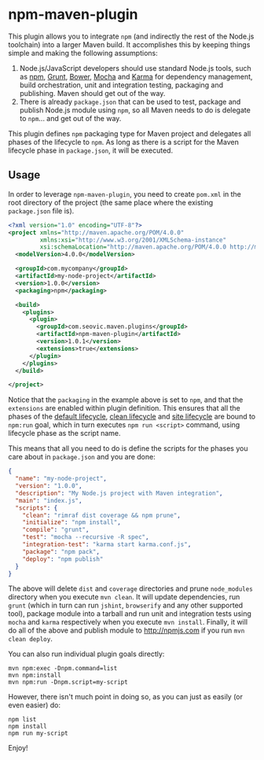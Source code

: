 # npm-maven-plugin

This plugin allows you to integrate `npm` (and indirectly the rest of the Node.js
toolchain) into a larger Maven build. It accomplishes this by keeping things 
simple and making the following assumptions:

1. Node.js/JavaScript developers should use standard Node.js tools, such as 
   [npm](https://www.npmjs.com), [Grunt](http://gruntjs.com), [Bower](http://bower.io),
   [Mocha](http://mochajs.org) and [Karma](http://karma-runner.github.io/0.13/index.html)
   for dependency management, build orchestration, unit and integration testing, packaging
   and publishing. Maven should get out of the way.      
1. There is already `package.json` that can be used to test, package and publish 
   Node.js module using `npm`, so all Maven needs to do is delegate to `npm`... 
   and get out of the way.

This plugin defines `npm` packaging type for Maven project and delegates all phases
of the lifecycle to `npm`. As long as there is a script for the Maven lifecycle
phase in `package.json`, it will be executed.

## Usage

In order to leverage `npm-maven-plugin`, you need to create `pom.xml` in the root
directory of the project (the same place where the existing `package.json` file is).
 
```xml
<?xml version="1.0" encoding="UTF-8"?>
<project xmlns="http://maven.apache.org/POM/4.0.0"
         xmlns:xsi="http://www.w3.org/2001/XMLSchema-instance"
         xsi:schemaLocation="http://maven.apache.org/POM/4.0.0 http://maven.apache.org/xsd/maven-4.0.0.xsd">
  <modelVersion>4.0.0</modelVersion>

  <groupId>com.mycompany</groupId>
  <artifactId>my-node-project</artifactId>
  <version>1.0.0</version>
  <packaging>npm</packaging>

  <build>
    <plugins>
      <plugin>
        <groupId>com.seovic.maven.plugins</groupId>
        <artifactId>npm-maven-plugin</artifactId>
        <version>1.0.1</version>
        <extensions>true</extensions>
      </plugin>
    </plugins>
  </build>

</project>
```
                      
Notice that the `packaging` in the example above is set to `npm`, and that the
`extensions` are enabled within plugin definition. This ensures that all the phases
of the [default lifecycle](http://maven.apache.org/ref/3.3.3/maven-core/lifecycles.html#default_Lifecycle),
[clean lifecycle](http://maven.apache.org/ref/3.3.3/maven-core/lifecycles.html#clean_Lifecycle) and
[site lifecycle](http://maven.apache.org/ref/3.3.3/maven-core/lifecycles.html#site_Lifecycle)
are bound to `npm:run` goal, which in turn executes `npm run <script>` command,
using lifecycle phase as the script name.

This means that all you need to do is define the scripts for the phases you care 
about in `package.json` and you are done:

```json
{
  "name": "my-node-project",
  "version": "1.0.0",
  "description": "My Node.js project with Maven integration",
  "main": "index.js",
  "scripts": {
    "clean": "rimraf dist coverage && npm prune",
    "initialize": "npm install",
    "compile": "grunt",
    "test": "mocha --recursive -R spec",
    "integration-test": "karma start karma.conf.js",
    "package": "npm pack",
    "deploy": "npm publish"
  }
}  
```
                                        
The above will delete `dist` and `coverage` directories and prune `node_modules`
directory when you execute `mvn clean`. It will update dependencies, run `grunt` 
(which in turn can run `jshint`, `browserify` and any other supported tool), 
package module into a tarball and run unit and integration tests using 
`mocha` and `karma` respectively when you execute `mvn install`. Finally, it will 
do all of the above and publish module to http://npmjs.com if you run `mvn clean deploy`.

You can also run individual plugin goals directly:

```
mvn npm:exec -Dnpm.command=list
mvn npm:install
mvn npm:run -Dnpm.script=my-script
```

However, there isn't much point in doing so, as you can just as easily (or even easier) do:

```
npm list
npm install
npm run my-script
```

Enjoy!
